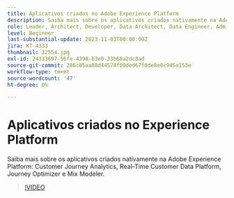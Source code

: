 ```yaml
---
title: Aplicativos criados no Adobe Experience Platform
description: Saiba mais sobre os aplicativos criados nativamente na Adobe Experience Platform.
role: Leader, Architect, Developer, Data Architect, Data Engineer, Admin, User
level: Beginner
last-substantial-update: 2023-11-03T00:00:00Z
jira: KT-4333
thumbnail: 32554.jpg
exl-id: 24333697-56fe-4398-b3e0-33b68a2dc8ad
source-git-commit: 286c85aa88d44574f00ded67f0de8e0c945a153e
workflow-type: tm+mt
source-wordcount: '47'
ht-degree: 0%

---
```


# Aplicativos criados no Experience Platform

Saiba mais sobre os aplicativos criados nativamente na Adobe Experience Platform: Customer Journey Analytics, Real-Time Customer Data Platform, Journey Optimizer e Mix Modeler.

>[!VIDEO](https://video.tv.adobe.com/v/32554?learn=on&enablevpops)

